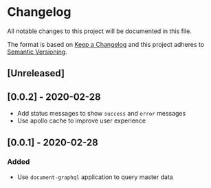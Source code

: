 # Changelog

All notable changes to this project will be documented in this file.

The format is based on [Keep a Changelog](http://keepachangelog.com/en/1.0.0/)
and this project adheres to [Semantic Versioning](http://semver.org/spec/v2.0.0.html).

## [Unreleased]

## [0.0.2] - 2020-02-28
- Add status messages to show `success` and `error` messages
- Use apollo cache to improve user experience  

## [0.0.1] - 2020-02-28
### Added
- Use `document-graphql` application to query master data 


